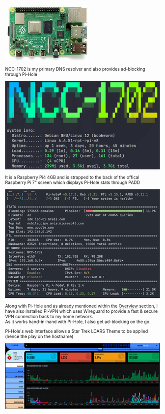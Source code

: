 
![](images/pi4.jpeg)

NCC-1702 is my primary DNS resolver and also provides ad-blocking through Pi-Hole

![](images/1702sysinfo.png)

It is a Raspberry Pi4 4GB and is strapped to the back of the offical Raspberry Pi 7" screen which displays Pi-Hole stats through PADD

![](images/padd.png)

Along with Pi-Hole and as already mentioned within the [Overview](https://docs.xmsystems.co.uk/overview/) section, I have also installed Pi-VPN which uses Wireguard to provide a fast & secure VPN connection back to my home network.  
As it works hand-in-hand with Pi-Hole, I also get ad-blocking on the go.

Pi-Hole's web interface allows a Star Trek LCARS Theme to be applied (hence the play on the hostname)

![](<images/pi-hole webinterface.png>)





